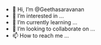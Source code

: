 - 👋 Hi, I’m @Geethasaravanan
- 👀 I’m interested in ...
- 🌱 I’m currently learning ...
- 💞️ I’m looking to collaborate on ...
- 📫 How to reach me ...

<!---
Geethasara/Geethasara is a ✨ special ✨ repository because its `README.md` (this file) appears on your GitHub profile.
You can click the Preview link to take a look at your changes.
--->
